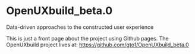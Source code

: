 OpenUXbuild_beta.0
==================

Data-driven approaches to the constructed user experience

This is just a front page about the project using Github pages. The OpenUXbuild project lives at:
https://github.com/gto1/OpenUXbuild_beta.0


